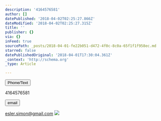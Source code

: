 ```yaml
---
description: '4164576581'
author: []
datePublished: '2018-04-02T02:25:27.866Z'
dateModified: '2018-04-02T02:25:27.315Z'
title: ''
publisher: {}
via: {}
inFeed: true
sourcePath: _posts/2018-04-01-fe22b051-d472-4f0c-8c0a-65f1f1f958ec.md
starred: false
datePublishedOriginal: '2018-04-01T17:30:04.361Z'
_context: 'http://schema.org'
_type: Article

---
```

<button data-role="cta" style="">Phone/Text</button>

4164576581

<button data-role="cta" style="">email</button>

esler.simon@gmail.com
![](https://imgflo.herokuapp.com/graph/2b2431f8e7ba7b0/0e008cb3f1f42ca144d967f5ef4a36a3/croprotate.png?cropheight=778&cropwidth=1526&degrees=0&input=https%3A%2F%2Fthe-grid-user-content.s3-us-west-2.amazonaws.com%2F6ca7306b-66f8-4701-8360-15b5de723a2c.png&x=0&y=388)